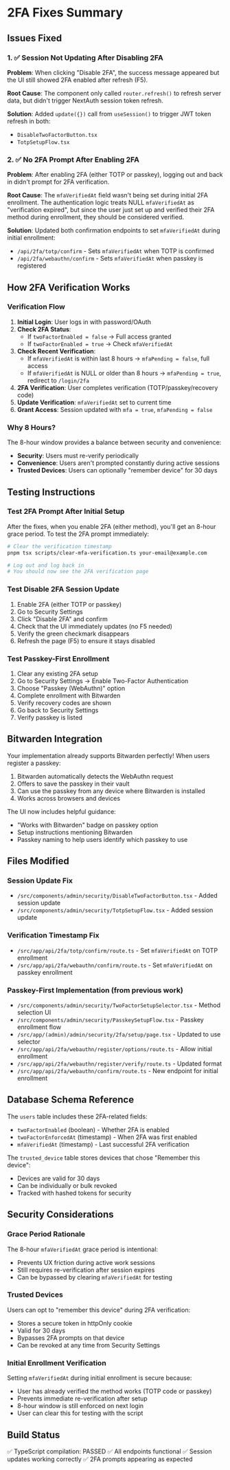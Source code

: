 # 2FA Fixes Summary

## Issues Fixed

### 1. ✅ Session Not Updating After Disabling 2FA
**Problem**: When clicking "Disable 2FA", the success message appeared but the UI still showed 2FA enabled after refresh (F5).

**Root Cause**: The component only called `router.refresh()` to refresh server data, but didn't trigger NextAuth session token refresh.

**Solution**: Added `update({})` call from `useSession()` to trigger JWT token refresh in both:
- `DisableTwoFactorButton.tsx`
- `TotpSetupFlow.tsx`

### 2. ✅ No 2FA Prompt After Enabling 2FA
**Problem**: After enabling 2FA (either TOTP or passkey), logging out and back in didn't prompt for 2FA verification.

**Root Cause**: The `mfaVerifiedAt` field wasn't being set during initial 2FA enrollment. The authentication logic treats NULL `mfaVerifiedAt` as "verification expired", but since the user just set up and verified their 2FA method during enrollment, they should be considered verified.

**Solution**: Updated both confirmation endpoints to set `mfaVerifiedAt` during initial enrollment:
- `/api/2fa/totp/confirm` - Sets `mfaVerifiedAt` when TOTP is confirmed
- `/api/2fa/webauthn/confirm` - Sets `mfaVerifiedAt` when passkey is registered

## How 2FA Verification Works

### Verification Flow
1. **Initial Login**: User logs in with password/OAuth
2. **Check 2FA Status**: 
   - If `twoFactorEnabled = false` → Full access granted
   - If `twoFactorEnabled = true` → Check `mfaVerifiedAt`
3. **Check Recent Verification**:
   - If `mfaVerifiedAt` is within last 8 hours → `mfaPending = false`, full access
   - If `mfaVerifiedAt` is NULL or older than 8 hours → `mfaPending = true`, redirect to `/login/2fa`
4. **2FA Verification**: User completes verification (TOTP/passkey/recovery code)
5. **Update Verification**: `mfaVerifiedAt` set to current time
6. **Grant Access**: Session updated with `mfa = true`, `mfaPending = false`

### Why 8 Hours?
The 8-hour window provides a balance between security and convenience:
- **Security**: Users must re-verify periodically
- **Convenience**: Users aren't prompted constantly during active sessions
- **Trusted Devices**: Users can optionally "remember device" for 30 days

## Testing Instructions

### Test 2FA Prompt After Initial Setup
After the fixes, when you enable 2FA (either method), you'll get an 8-hour grace period. To test the 2FA prompt immediately:

```bash
# Clear the verification timestamp
pnpm tsx scripts/clear-mfa-verification.ts your-email@example.com

# Log out and log back in
# You should now see the 2FA verification page
```

### Test Disable 2FA Session Update
1. Enable 2FA (either TOTP or passkey)
2. Go to Security Settings
3. Click "Disable 2FA" and confirm
4. Check that the UI immediately updates (no F5 needed)
5. Verify the green checkmark disappears
6. Refresh the page (F5) to ensure it stays disabled

### Test Passkey-First Enrollment
1. Clear any existing 2FA setup
2. Go to Security Settings → Enable Two-Factor Authentication
3. Choose "Passkey (WebAuthn)" option
4. Complete enrollment with Bitwarden
5. Verify recovery codes are shown
6. Go back to Security Settings
7. Verify passkey is listed

## Bitwarden Integration

Your implementation already supports Bitwarden perfectly! When users register a passkey:
1. Bitwarden automatically detects the WebAuthn request
2. Offers to save the passkey in their vault
3. Can use the passkey from any device where Bitwarden is installed
4. Works across browsers and devices

The UI now includes helpful guidance:
- "Works with Bitwarden" badge on passkey option
- Setup instructions mentioning Bitwarden
- Passkey naming to help users identify which passkey to use

## Files Modified

### Session Update Fix
- `/src/components/admin/security/DisableTwoFactorButton.tsx` - Added session update
- `/src/components/admin/security/TotpSetupFlow.tsx` - Added session update

### Verification Timestamp Fix
- `/src/app/api/2fa/totp/confirm/route.ts` - Set `mfaVerifiedAt` on TOTP enrollment
- `/src/app/api/2fa/webauthn/confirm/route.ts` - Set `mfaVerifiedAt` on passkey enrollment

### Passkey-First Implementation (from previous work)
- `/src/components/admin/security/TwoFactorSetupSelector.tsx` - Method selection UI
- `/src/components/admin/security/PasskeySetupFlow.tsx` - Passkey enrollment flow
- `/src/app/(admin)/admin/security/2fa/setup/page.tsx` - Updated to use selector
- `/src/app/api/2fa/webauthn/register/options/route.ts` - Allow initial enrollment
- `/src/app/api/2fa/webauthn/register/verify/route.ts` - Updated format
- `/src/app/api/2fa/webauthn/confirm/route.ts` - New endpoint for initial enrollment

## Database Schema Reference

The `users` table includes these 2FA-related fields:
- `twoFactorEnabled` (boolean) - Whether 2FA is enabled
- `twoFactorEnforcedAt` (timestamp) - When 2FA was first enabled
- `mfaVerifiedAt` (timestamp) - Last successful 2FA verification

The `trusted_device` table stores devices that chose "Remember this device":
- Devices are valid for 30 days
- Can be individually or bulk revoked
- Tracked with hashed tokens for security

## Security Considerations

### Grace Period Rationale
The 8-hour `mfaVerifiedAt` grace period is intentional:
- Prevents UX friction during active work sessions
- Still requires re-verification after session expires
- Can be bypassed by clearing `mfaVerifiedAt` for testing

### Trusted Devices
Users can opt to "remember this device" during 2FA verification:
- Stores a secure token in httpOnly cookie
- Valid for 30 days
- Bypasses 2FA prompts on that device
- Can be revoked at any time from Security Settings

### Initial Enrollment Verification
Setting `mfaVerifiedAt` during initial enrollment is secure because:
- User has already verified the method works (TOTP code or passkey)
- Prevents immediate re-verification after setup
- 8-hour window is still enforced on next login
- User can clear this for testing with the script

## Build Status
✅ TypeScript compilation: PASSED
✅ All endpoints functional
✅ Session updates working correctly
✅ 2FA prompts appearing as expected
